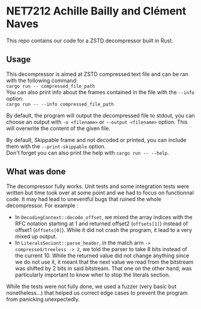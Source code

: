 # NET7212 Achille Bailly and Clément Naves

This repo contains our code for a ZSTD decompressor built in Rust.

## Usage

This decompressor is aimed at ZSTD compressed text file and can be ran with the following command:  
`cargo run -- compressed_file_path`  
You can also print info about the frames contained in the file with the `--info` option:  
`cargo run -- --info compressed_file_path`  
  
By default, the program will output the decompressed file to stdout, you can choose an output with `-o <filename>` or `--output <filename>` option. This will overwrite the content of the given file.  
  
By default, Skippable frame and not decoded or printed, you can include them with the `--print-skippable` option.  
Don't forget you can also print the help with `cargo run -- --help`.  

## What was done
The decompressor fully works. Unit tests and some integration tests were written but time took over at some point and we had to focus on functionnal code. It may had lead to uneventful bugs that ruined the whole decompressor. For example :
 - In `DecodingContext::decode_offset`, we mixed the array indices with the RFC notation starting at 1 and returned offset2 (`offsets[1]`) instead of offset1 (`offsets[0]`). While it did not crash the program, it lead to a very mixed up output.
 - In `LiteralsSeciont::parse_header`, in the match arm `-> compressed/treeless -> 2`, we told the parser to take 8 bits instead of the current 10. While the returned value did not change anything since we do not use it, it meant that the next value we read from the bitstream was shifted by 2 bits in said bitstream. That one on the other hand, was particularly important to know wher to stop the literals section.


While the tests were not fully done, we used a fuzzer (very basic but nonetheless...) that helped us correct edge cases to prevent the program from panicking unexpectedly. 